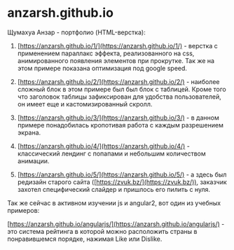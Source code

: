 # anzarsh.github.io

Щумахуа Анзар - портфолио (HTML-верстка):
1. [https://anzarsh.github.io/1/](https://anzarsh.github.io/1/) - верстка с применением параллакс эффекта, реализованного на css, 
анимированного появления элементов при прокрутке. Так же на этом примере показана оптимизация под google speed.

2. [https://anzarsh.github.io/2/](https://anzarsh.github.io/2/) - наиболее сложный блок в этом примере был был блок с таблицей. Кроме того что заголовок таблицы зафиксирован для удобства пользователей, он имеет еще и кастомизированный скролл.

3. [https://anzarsh.github.io/3/](https://anzarsh.github.io/3/) - в данном примере понадобилась кропотивая работа с каждым разрешением экрана.

4. [https://anzarsh.github.io/4/](https://anzarsh.github.io/4/) - классический лендинг с попапами и небольшим количеством анимации.

5. [https://anzarsh.github.io/5/](https://anzarsh.github.io/5/) - а здесь был редизайн старого сайта ([https://zvuk.bz/](https://zvuk.bz/)), заказчик захотел специфический слайдер и пришлось его пилить с нуля.

Так же сейчас в активном изучении js и angular2, вот один из учебных примеров:

[https://anzarsh.github.io/angularjs/](https://anzarsh.github.io/angularjs/) - это система рейтинга в которой можно расположить страны в понравившемся порядке, нажимая Like или Dislike.